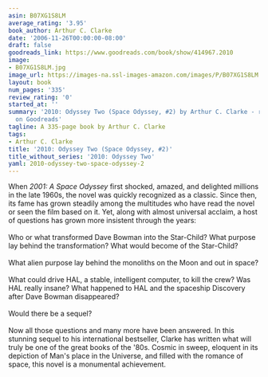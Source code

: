 ```yaml
---
asin: B07XG1S8LM
average_rating: '3.95'
book_author: Arthur C. Clarke
date: '2006-11-26T00:00:00-08:00'
draft: false
goodreads_link: https://www.goodreads.com/book/show/414967.2010
image:
- B07XG1S8LM.jpg
image_url: https://images-na.ssl-images-amazon.com/images/P/B07XG1S8LM.01._SCLZZZZZZZ.jpg
layout: book
num_pages: '335'
review_rating: '0'
started_at: ''
summary: '2010: Odyssey Two (Space Odyssey, #2) by Arthur C. Clarke - rated 3.95/5
  on Goodreads'
tagline: A 335-page book by Arthur C. Clarke
tags:
- Arthur C. Clarke
title: '2010: Odyssey Two (Space Odyssey, #2)'
title_without_series: '2010: Odyssey Two'
yaml: 2010-odyssey-two-space-odyssey-2
---
```


When <i>2001: A Space Odyssey</i> first shocked, amazed, and delighted millions in the late 1960s, the novel was quickly recognized as a classic. Since then, its fame has grown steadily among the multitudes who have read the novel or seen the film based on it. Yet, along with almost universal acclaim, a host of questions has grown more insistent through the years:<br /><br />Who or what transformed Dave Bowman into the Star-Child? What purpose lay behind the transformation? What would become of the Star-Child?<br /><br />What alien purpose lay behind the monoliths on the Moon and out in space?<br /><br />What could drive HAL, a stable, intelligent computer, to kill the crew? Was HAL really insane? What happened to HAL and the spaceship Discovery after Dave Bowman disappeared?<br /><br />Would there be a sequel?<br /><br />Now all those questions and many more have been answered. In this stunning sequel to his international bestseller, Clarke has written what will truly be one of the great books of the '80s. Cosmic in sweep, eloquent in its depiction of Man's place in the Universe, and filled with the romance of space, this novel is a monumental achievement.